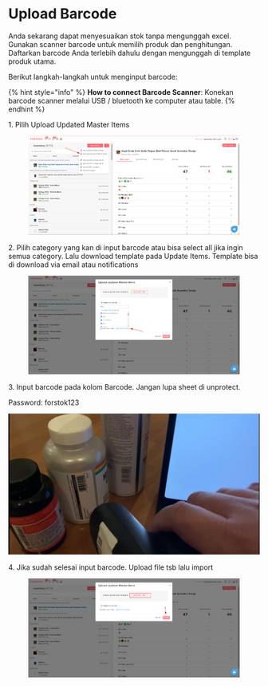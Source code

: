 # Upload Barcode

Anda sekarang dapat menyesuaikan stok tanpa mengunggah excel. Gunakan scanner barcode untuk memilih produk dan penghitungan. Daftarkan barcode Anda terlebih dahulu dengan mengunggah di template produk utama.

Berikut langkah-langkah untuk menginput barcode:

{% hint style="info" %}
**How to connect Barcode Scanner**:  Konekan barcode scanner melalui USB / bluetooth ke computer atau table.&#x20;
{% endhint %}

1\. Pilih Upload Updated Master Items

<figure><img src="../../.gitbook/assets/image (57).png" alt=""><figcaption></figcaption></figure>

2\. Pilih category yang kan di input barcode atau bisa select all jika ingin semua category. Lalu download template pada Update Items. Template bisa di download via email atau notifications

<figure><img src="../../.gitbook/assets/image (68).png" alt=""><figcaption></figcaption></figure>

3\. Input barcode pada kolom Barcode. Jangan lupa sheet di unprotect.&#x20;

Password: forstok123

![](<../../.gitbook/assets/image (339).png>)

4\. Jika sudah selesai input barcode. Upload file tsb lalu import

<figure><img src="../../.gitbook/assets/image (29).png" alt=""><figcaption></figcaption></figure>
